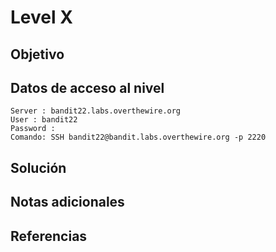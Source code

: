 # Level X
## Objetivo
## Datos de acceso al nivel
```
Server : bandit22.labs.overthewire.org
User : bandit22
Password : 
Comando: SSH bandit22@bandit.labs.overthewire.org -p 2220
```
## Solución 
## Notas adicionales
## Referencias